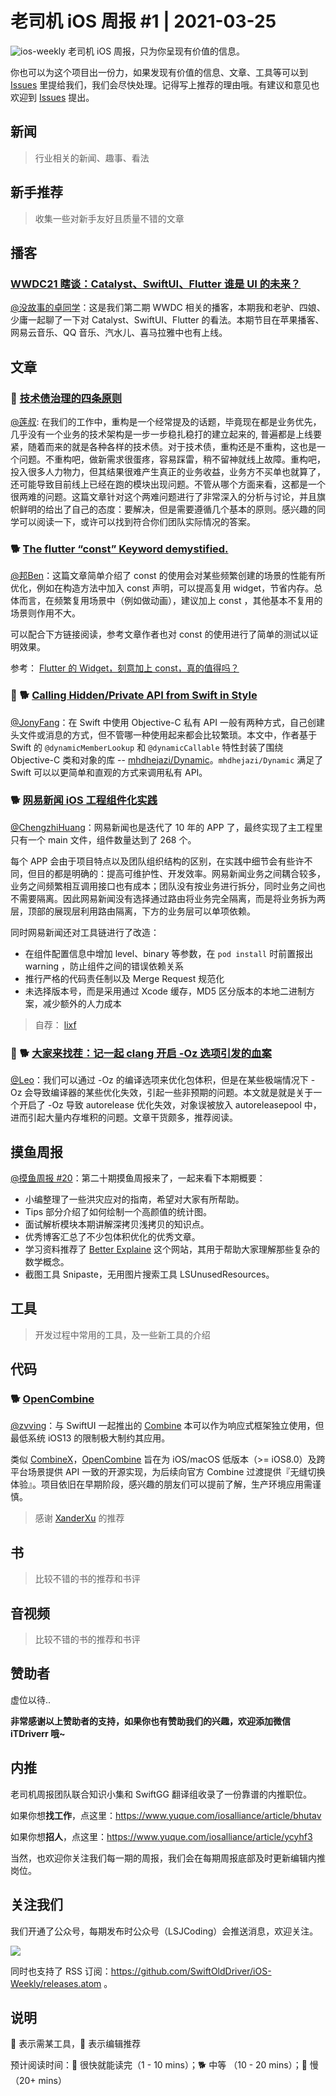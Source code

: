 # 老司机 iOS 周报 #1 | 2021-03-25

![ios-weekly](https://github.com/SwiftOldDriver/iOS-Weekly/blob/master/assets/ios-weekly.png?raw=true)
老司机 iOS 周报，只为你呈现有价值的信息。

你也可以为这个项目出一份力，如果发现有价值的信息、文章、工具等可以到 [Issues](https://github.com/SwiftOldDriver/iOS-Weekly/issues) 里提给我们，我们会尽快处理。记得写上推荐的理由哦。有建议和意见也欢迎到 [Issues](https://github.com/SwiftOldDriver/iOS-Weekly/issues) 提出。

## 新闻

> 行业相关的新闻、趣事、看法

## 新手推荐

> 收集一些对新手友好且质量不错的文章
> 

## 播客
### [WWDC21 瞎谈：Catalyst、SwiftUI、Flutter 谁是 UI 的未来？](https://www.xiaoyuzhoufm.com/episode/61009e2083c3728d82be24c4)

[@没故事的卓同学](https://github.com/lacklock)：这是我们第二期 WWDC 相关的播客，本期我和老驴、四娘、少庸一起聊了一下对 Catalyst、SwiftUI、Flutter 的看法。本期节目在苹果播客、网易云音乐、QQ 音乐、汽水儿、喜马拉雅中也有上线。

## 文章

### 🐎 [技术债治理的四条原则](https://insights.thoughtworks.cn/managing-technical-debt/)

[@莲叔](http://github.com/aaaron7): 在我们的工作中，重构是一个经常提及的话题，毕竟现在都是业务优先，几乎没有一个业务的技术架构是一步一步稳扎稳打的建立起来的, 普遍都是上线要紧，随着而来的就是各种各样的技术债。对于技术债，重构还是不重构，这也是一个问题。不重构吧，做新需求很蛋疼，容易踩雷，稍不留神就线上故障。重构吧，投入很多人力物力，但其结果很难产生真正的业务收益，业务方不买单也就算了，还可能导致目前线上已经在跑的模块出现问题。不管从哪个方面来看，这都是一个很两难的问题。这篇文章针对这个两难问题进行了非常深入的分析与讨论，并且旗帜鲜明的给出了自己的态度：要解决，但是需要遵循几个基本的原则。感兴趣的同学可以阅读一下，或许可以找到符合你们团队实际情况的答案。

### 🐕 [The flutter “const” Keyword demystified.](https://medium.com/flutter-community/the-flutter-const-keyword-demystified-c8d2a2609a80)

[@邦Ben](https://weibo.com/linwenbang)：这篇文章简单介绍了 const 的使用会对某些频繁创建的场景的性能有所优化，例如在构造方法中加入 const 声明，可以提高复用 widget，节省内存。总体而言，在频繁复用场景中（例如做动画），建议加上 const ，其他基本不复用的场景则作用不大。

可以配合下方链接阅读，参考文章作者也对 const 的使用进行了简单的测试以证明效果。

参考：
[Flutter 的 Widget，刻意加上 const，真的值得吗？](https://juejin.cn/post/6977212326394986510)

### 🌟 🐕 [Calling Hidden/Private API from Swift in Style](https://medium.com/swlh/calling-ios-and-macos-hidden-api-in-style-1a924f244ad1)

[@JonyFang](https://github.com/JonyFang)：在 Swift 中使用 Objective-C 私有 API 一般有两种方式，自己创建头文件或消息的方式，但不管哪一种使用起来都会比较繁琐。本文中，作者基于 Swift 的 `@dynamicMemberLookup` 和 `@dynamicCallable` 特性封装了围绕 Objective-C 类和对象的库 -- [mhdhejazi/Dynamic](https://github.com/mhdhejazi/Dynamic)。`mhdhejazi/Dynamic` 满足了 Swift 可以以更简单和直观的方式来调用私有 API。

### 🐕 [网易新闻 iOS 工程组件化实践](https://mp.weixin.qq.com/s/mfvbRXEhJBqzhwQbjnuZgw)

[@ChengzhiHuang](https://github.com/ChengzhiHuang)：网易新闻也是迭代了 10 年的 APP 了，最终实现了主工程里只有一个 main 文件，组件数量达到了 268 个。

每个 APP 会由于项目特点以及团队组织结构的区别，在实践中细节会有些许不同，但目的都是明确的：提高可维护性、开发效率。网易新闻业务之间耦合较多，业务之间频繁相互调用接口也有成本；团队没有按业务进行拆分，同时业务之间也不需要隔离。因此网易新闻没有选择通过路由将业务完全隔离，而是将业务拆为两层，顶部的展现层利用路由隔离，下方的业务层可以单项依赖。

同时网易新闻还对工具链进行了改造：
- 在组件配置信息中增加 level、binary 等参数，在 ``pod install`` 时前置报出 warning ，防止组件之间的错误依赖关系
- 推行严格的代码责任制以及 Merge Request 规范化
- 未选择版本号，而是采用通过 Xcode 缓存，MD5 区分版本的本地二进制方案，减少额外的人力成本

> 自荐： [lixf](https://https://github.com/lixinfei)

### 🌟 🐕 [大家来找茬：记一起 clang 开启 -Oz 选项引发的血案](https://mp.weixin.qq.com/s/1RNsrmUKuxmQa0jPZozE9A)

[@Leo](https://github.com/leomobiledeveloper)：我们可以通过 -Oz 的编译选项来优化包体积，但是在某些极端情况下 -Oz 会导致编译器的某些优化失效，引起一些非预期的问题。本文就是就是关于一个开启了 -Oz 导致 autorelease 优化失效，对象误被放入 autoreleasepool 中，进而引起大量内存堆积的问题。文章干货颇多，推荐阅读。 

## 摸鱼周报

[@摸鱼周报 #20](https://mp.weixin.qq.com/s/PjiZzx3VSAfAGHRJs160aQ)：第二十期摸鱼周报来了，一起来看下本期概要：

* 小编整理了一些洪灾应对的指南，希望对大家有所帮助。
* Tips 部分介绍了如何绘制一个高颜值的统计图。
* 面试解析模块本期讲解深拷贝浅拷贝的知识点。
* 优秀博客汇总了不少包体积优化的优秀文章。
* 学习资料推荐了 [Better Explaine](https://betterexplained.com/) 这个网站，其用于帮助大家理解那些复杂的数学概念。
* 截图工具 Snipaste，无用图片搜索工具 LSUnusedResources。

## 工具

> 开发过程中常用的工具，及一些新工具的介绍

## 代码

### 🐕 [OpenCombine](https://github.com/OpenCombine/OpenCombine)

[@zvving](https://github.com/zvving)：与 SwiftUI 一起推出的 [Combine](https://developer.apple.com/documentation/combine) 本可以作为响应式框架独立使用，但最低系统 iOS13 的限制极大制约其应用。

类似 [CombineX](https://github.com/cx-org/CombineX)，[OpenCombine](https://github.com/OpenCombine/OpenCombine) 旨在为 iOS/macOS 低版本（>= iOS8.0）及跨平台场景提供 API 一致的开源实现，为后续向官方 Combine 过渡提供『无缝切换体验』。项目依旧在早期阶段，感兴趣的朋友们可以提前了解，生产环境应用需谨慎。

> 感谢 [XanderXu](https://github.com/XanderXu) 的推荐

## 书

> 比较不错的书的推荐和书评

## 音视频

> 比较不错的书的推荐和书评

## 赞助者

虚位以待..

**非常感谢以上赞助者的支持，如果你也有赞助我们的兴趣，欢迎添加微信 iTDriverr 哦~**

## 内推

老司机周报团队联合知识小集和 SwiftGG 翻译组收录了一份靠谱的内推职位。

如果你想**找工作**，点这里：https://www.yuque.com/iosalliance/article/bhutav

如果你想**招人**，点这里：https://www.yuque.com/iosalliance/article/ycyhf3

当然，也欢迎你关注我们每一期的周报，我们会在每期周报底部及时更新编辑内推岗位。

## 关注我们

我们开通了公众号，每期发布时公众号（LSJCoding）会推送消息，欢迎关注。

![](https://github.com/SwiftOldDriver/iOS-Weekly/blob/master/assets/qrcode_for_wechat.jpg?raw=true)

同时也支持了 RSS 订阅：https://github.com/SwiftOldDriver/iOS-Weekly/releases.atom 。

## 说明

🚧 表示需某工具，🌟 表示编辑推荐

预计阅读时间：🐎 很快就能读完（1 - 10 mins）；🐕 中等 （10 - 20 mins）；🐢 慢（20+ mins）

